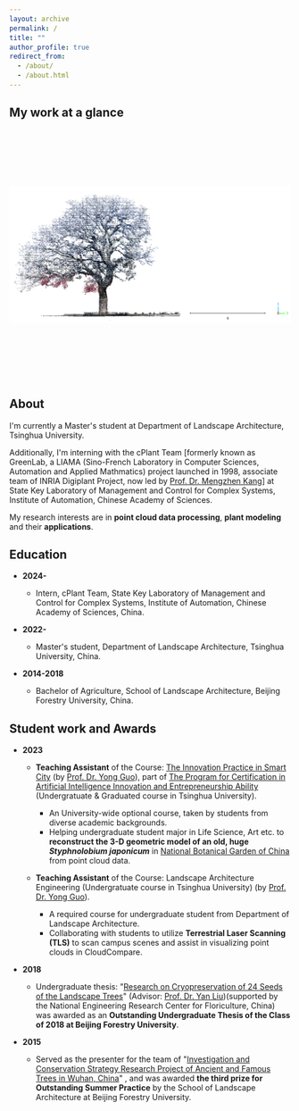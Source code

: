 ```yaml
---
layout: archive
permalink: /
title: ""
author_profile: true
redirect_from: 
  - /about/
  - /about.html
---
```



 
My work at a glance
------

<div style="display: flex; max-width: 1000px; margin: auto;">

  <style>
    /* 缩略图样式 */
    #thumbnailContainer img {
        cursor: pointer;
        width: 100%;
        height: 60px; /* 更小的缩略图高度 */
        object-fit: cover;
        opacity: 0.6;
        transition: opacity 0.3s;
    }
    /* 主图片样式 */
    #mainImage {
        width: 600px; /* 更大的主图片宽度 */
        height: 450px;
        margin-right: 20px;
        object-fit: contain;
    }
  </style>

  <img id="mainImage" src="/images/glance-images/glance-001.jpg" alt="Main Image">

  <div id="thumbnailContainer" style="width: 20%; display: grid; grid-template-columns: repeat(2, 1fr); gap: 5px;">
    <img src="/images/glance-images/glance-001.jpg" onclick="mainImage.src=this.src;">
    <img src="/images/glance-images/glance-002.jpg" onclick="mainImage.src=this.src;">
    <img src="/images/glance-images/glance-003.jpg" onclick="mainImage.src=this.src;">
    <img src="/images/glance-images/glance-004.png" onclick="mainImage.src=this.src;">
    <img src="/images/glance-images/glance-005.png" onclick="mainImage.src=this.src;">
    <img src="/images/glance-images/glance-006.png" onclick="mainImage.src=this.src;">
    <img src="/images/glance-images/glance-007.png" onclick="mainImage.src=this.src;">
    <img src="/images/glance-images/glance-008.png" onclick="mainImage.src=this.src;">
    <img src="/images/glance-images/glance-009.png" onclick="mainImage.src=this.src;">
    <img src="/images/glance-images/glance-010.png" onclick="mainImage.src=this.src;">
    <img src="/images/glance-images/glance-011.png" onclick="mainImage.src=this.src;">
  </div>
</div>

About
------

I'm currently a Master's student at Department of Landscape Architecture, Tsinghua University.

Additionally, I'm interning with the cPlant Team [formerly known as GreenLab, a LIAMA (Sino-French Laboratory in Computer Sciences, Automation and Applied Mathmatics) project launched in 1998, associate team of INRIA Digiplant Project, now led by [Prof. Dr. Mengzhen Kang](https://people.ucas.ac.cn/~kangmengzhen?language=en)] at State Key Laboratory of Management and Control for Complex Systems, Institute of Automation, Chinese Academy of Sciences.

My research interests are in **point cloud data processing**, **plant modeling** and their **applications**.

<!--
* **Point clouds data processing:**<br>
  The first time I encountered point clouds was in an engineering project. At that time, point clouds, as a novel type of surveying data, provided precise three-dimensional spatial information for the real world, including terrain, vegetation, buildings, and various other elements. This data served as the foundation for quantitative data analysis in engineering projects.<br>

  Processing and analyzing point cloud data can reveal valuable information about the real world, enabling quantitative descriptions of reality. Additionally, this information can be applied in various fields of research such as ecology, forestry, plant science and many other engineering fields.<br> 

* **Plant modeling:**<br>
  During my undergraduate studies, my research on  plant germplasm conservation laid the groundwork for my interest in plant modeling. My first published paper discussed how to reconstruct three-dimensional models of ancient trees using point cloud data, and how to extract information from them, thereby contributing to the conservation of ancient trees.<br>

  After reading numerous existing research papers, I learned that three-dimensional modeling of plants is relevant in multiple fields. Functional-Structral Plant Model(FSPM) has been established in both computer graphics and plant science field, used to represent plant structure and the physiological or physical processes of its growth development[^1].<br>
  
  Moreover, point clouds provide authentic three-dimensional configuration parameters for plant within specific spatiotemporal contexts.Therefore, the integration of FSPM with point clouds is also a research direction that interests me.<br>

* **Applications:**<br>
  As mentioned above, the real world provides an application scenario for both aspects. Many existing scientific problems can be addressed using new technological methods, which is also a direction I hope to explore.<br>
-->


Education
------

* **2024-**

  * Intern, cPlant Team, State Key Laboratory of Management and Control for Complex Systems, Institute of Automation, Chinese Academy of Sciences, China.

* **2022-**

  * Master's student, Department of Landscape Architecture, Tsinghua University, China.

* **2014-2018**

  * Bachelor of Agriculture, School of Landscape Architecture, Beijing Forestry University, China.

Student work and Awards
------

* **2023**

  * **Teaching Assistant** of the Course: [The Innovation Practice in Smart City](https://www.icenter.tsinghua.edu.cn/info/1034/2151.htm) (by [Prof. Dr. Yong Guo](http://www.arch.tsinghua.edu.cn/info/rw_fjly/1979)), part of [The Program for Certification in Artificial Intelligence Innovation and Entrepreneurship Ability](https://www.icenter.tsinghua.edu.cn/info/1034/2155.htm) (Undergratuate & Graduated course in Tsinghua University). 
    * An University-wide optional course, taken by students from diverse academic backgrounds.
    * Helping undergraduate student major in Life Science, Art etc. to **reconstruct the 3-D geometric model of an old, huge *Styphnolobium japonicum*** in [National Botanical Garden of China](http://www.chnbg.cn/en_home.html) from point cloud data.

  * **Teaching Assistant** of the Course: Landscape Architecture Engineering (Undergratuate course in Tsinghua University) (by [Prof. Dr. Yong Guo](http://www.arch.tsinghua.edu.cn/info/rw_fjly/1979)). 
    * A required course for undergraduate student from Department of Landscape Architecture.
    * Collaborating with students to utilize **Terrestrial Laser Scanning (TLS)** to scan campus scenes and assist in visualizing point clouds in CloudCompare.

* **2018**
  
  * Undergraduate thesis: "[Research on Cryopreservation of 24 Seeds of the Landscape Trees](https://yuxuannsun.github.io/Publications/thesis-001)" (Advisor: [Prof. Dr. Yan Liu](https://sola.bjfu.edu.cn/cn/teachers/office/js/378911.html))(supported by the National Engineering Research Center for Floriculture, China) was awarded as an **Outstanding Undergraduate Thesis of the Class of 2018 at Beijing Forestry University**.

* **2015**

  * Served as the presenter for the team of "[Investigation and Conservation Strategy Research Project of Ancient and Famous Trees in Wuhan, China](https://yuxuannsun.github.io/posts/2015/09/blog-project-001)" , and was awarded **the third prize for Outstanding Summer Practice** by the School of Landscape Architecture at Beijing Forestry University.



<!--
[^1]: <span style="font-size: 1.8em;">[J. Vos, J. B. Evers, G. H. Buck-Sorlin, B. Andrieu, M. Chelle, P. H. B. de Visser, Functional–structural plant modelling: a new versatile tool in crop science, Journal of Experimental Botany, Volume 61, Issue 8, May 2010, Pages 2101–2115](https://doi.org/10.1093/jxb/erp345)</span>
-->